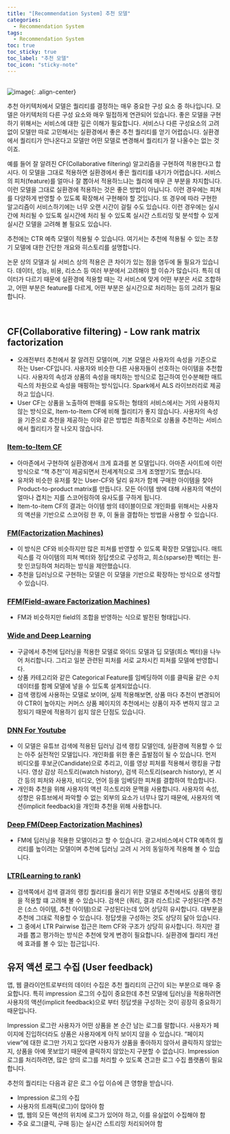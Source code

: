 ```yaml
---
title: "[Recommendation System] 추천 모델"
categories:
  - Recommendation System
tags:
  - Recommendation System
toc: true
toc_sticky: true
toc_label: "추천 모델"
toc_icon: "sticky-note"
---
```


<br>![image](https://github.com/leechanwoo-kor/leechanwoo-kor.github.io/assets/55765292/dc9f80c0-9407-4392-b8da-9872f1775560){: .align-center}<br>

추천 아키텍처에서 모델은 퀄리티를 결정하는 매우 중요한 구성 요소 중 하나입니다. 모델은 아키텍처의 다른 구성 요소와 매우 밀접하게 연관되어 있습니다. 좋은 모델을 구현하기 위해서는 서비스에 대한 깊은 이해가 필요합니다. 서비스나 다른 구성요소의 고려없이 모델만 따로 고민해서는 실환경에서 좋은 추천 퀄리티를 얻기 어렵습니다. 실환경에서 퀄리티가 안나온다고 모델만 어떤 모델로 변경해서 퀄리티가 잘 나올수는 없는 것이죠.

예를 들어 잘 알려진 CF(Collaborative filtering) 알고리즘을 구현하여 적용한다고 합시다. 이 모델을 그대로 적용하면 실환경에서 좋은 퀄리티를 내기가 어렵습니다. 서비스의 피처(feature)를 얼마나 잘 뽑아서 적용하느냐는 퀄리에 매우 큰 부분을 차지합니다. 이런 모델을 그대로 실환경에 적용하는 것은 좋은 방법이 아닙니다. 이런 경우에는 피쳐를 다양하게 반영할 수 있도록 확장해서 구현해야 할 것입니다. 또 경우에 따라 구현한 알고리즘이 서비스하기에는 너무 오랜 시간이 걸릴 수도 있습니다. 이런 경우에는 실시간에 처리될 수 있도록 실시간에 처리 될 수 있도록 실시간 스트리밍 및 분석할 수 있게 실시간 모델을 고려해 볼 필요도 있습니다.

추천에는 CTR 예측 모델이 적용될 수 있습니다. 여기서는 추천에 적용될 수 있는 초창기 모델에 대한 간단한 개요와 히스토리를 설명합니다.

논문 상의 모델과 실 서비스 상의 적용은 큰 차이가 있는 점을 염두에 둘 필요가 있습니다. 데이터, 성능, 비용, 리소스 등 여러 부분에서 고려해야 할 이슈가 많습니다. 특히 데이터가 다르기 때문에 실환경에 적용할 때는 각 서비스에 맞게 어떤 부분은 서로 조합하고, 어떤 부분은 feature를 다르게, 어떤 부분은 실시간으로 처리하는 등의 고려가 필요합니다.

<br>

## CF(Collaborative filtering) - Low rank matrix factorization

- 오래전부터 추천에서 잘 알려진 모델이며, 기본 모델은 사용자의 속성을 기준으로 하는 User-CF입니다. 사용자와 비슷한 다른 사용자들이 선호하는 아이템을 추천합니다. 사용자의 속성과 상품의 속성을 매치하는 방식으로 접근하여 인수분해한 매트릭스의 차원으로 속성을 매핑하는 방식입니다. Spark에서 ALS 라이브러리로 제공하고 있습니다.
- User CF는 상품을 노출하여 판매를 유도하는 형태의 서비스에서는 거의 사용하지 않는 방식으로, Item-to-Item CF에 비해 퀄리티가 좋지 않습니다. 사용자의 속성을 기준으로 추천을 제공하는 이와 같은 방법은 최종적으로 상품을 추천하는 서비스에서 퀄리티가 잘 나오지 않습니다.

### [Item-to-Item CF](https://www.cs.umd.edu/~samir/498/Amazon-Recommendations.pdf)

- 아마존에서 구현하여 실환경에서 크게 효과를 본 모델입니다. 아마존 사이트에 이런 방식으로 “책 추천”이 제공되면서 전세계적으로 크게 조명받기도 했습니다.
- 유저와 비슷한 유저를 찾는 User-CF와 달리 유저가 함께 구매한 아이템을 찾아 Product-to-product matrix를 만듭니다. 모든 아이템 쌍에 대해 사용자의 액션이 얼마나 겹치는 지를 스코어링하여 유사도를 구하게 됩니다.
- Item-to-item CF의 결과는 아이템 쌍의 테이블이므로 개인화를 위해서는 사용자의 액션을 기반으로 스코어링 한 후, 이 둘을 결합하는 방법을 사용할 수 있습니다.

### [FM(Factorization Machines)](https://www.csie.ntu.edu.tw/~b97053/paper/Rendle2010FM.pdf)

- 이 방식은 CF와 비슷하지만 많은 피쳐를 반영할 수 있도록 확장한 모델입니다. 매트릭스를 각 아이템의 피쳐 벡터와 정답셋으로 구성하고, 희소(sparse)한 벡터는 원-핫 인코딩하여 처리하는 방식을 제안했습니다.
- 추천을 딥러닝으로 구현하는 모델은 이 모델을 기반으로 확장하는 방식으로 생각할 수 있습니다.

### [FFM(Field-aware Factorization Machines)](https://www.csie.ntu.edu.tw/~cjlin/papers/ffm.pdf)

- FM과 비슷하지만 field의 조합을 반영하는 식으로 발전된 형태입니다.

### [Wide and Deep Learning](https://arxiv.org/pdf/1606.07792.pdf)

- 구글에서 추천에 딥러닝을 적용한 모델로 와이드 모델과 딥 모델(희소 벡터)을 나누어 처리합니다. 그리고 일분 관련된 피처를 서로 교차시킨 피쳐를 모델에 반영합니다.
- 상품 카테고리와 같은 Categorical Feature를 임베딩하여 이를 클릭율 같은 수치 데이터를 함께 모델에 넣을 수 있도록 설계되었습니다.
- 검색 랭킹에 사용하는 모델로 보이며, 실제 적용해보면, 상품 마다 추천이 변경되어야 CTR이 높아지는 커머스 상품 페이지의 추천에서는 상품이 자주 변하지 않고 고정되기 때문에 적용하기 쉽지 않은 단점도 있습니다.

### [DNN For Youtube](https://static.googleusercontent.com/media/research.google.com/ko//pubs/archive/45530.pdf)

- 이 모델은 유튜브 검색에 적용된 딥러닝 검색 랭킹 모델인데, 실환경에 적용할 수 있는 아주 실전적인 모델입니다. 개인화를 위한 좋은 출발점이 될 수 있습니다. 먼저 비디오를 후보군(Candidate)으로 추리고, 이를 영상 피처를 적용해서 랭킹을 구합니다. 영상 감상 히스토리(watch history), 검색 히스토리(search history), 본 시간 등의 피처와 사용자, 비디오, 언어 등을 임베딩한 피쳐를 결합하여 학습합니다.
- 개인화 추천을 위해 사용자의 액션 히스토리와 문맥을 사용합니다. 사용자의 속성, 성향은 유튜브에서 파악할 수 없는 외부의 요소가 너무나 많기 때문에, 사용자의 액션(implicit feedback)을 개인화 추천을 위해 사용합니다.

### [Deep FM(Deep Factorization Machines)](https://arxiv.org/abs/1703.04247)

- FM에 딥러닝을 적용한 모델이라고 할 수 있습니다. 광고서비스에서 CTR 예측의 퀄리티를 높이려는 모델이며 추천에 딥러닝 고려 시 거의 동일하게 적용해 볼 수 있습니다.

### [LTR(Learning to rank)](https://www.microsoft.com/en-us/research/wp-content/uploads/2016/02/tr-2007-40.pdf)

- 검색쪽에서 검색 결과의 랭킹 퀄리티를 올리기 위한 모델로 추천에서도 상품의 랭킹을 적용할 떄 고려해 볼 수 있습니다. 검색은 (쿼리, 결과 리스트)로 구성된다면 추천은 (소스 아이템, 추천 아이템)으로 구성된다는데 있어 상당히 유사합니다. 대부분을 추천에 그대로 적용할 수 있습니다. 정답셋을 구성하는 것도 상당히 닮아 있습니다.
- 그 중에서 LTR Pairwise 접근은 Item CF와 구조가 상당히 유사합니다. 하지만 결과를 뽑고 평가하는 방식은 추천에 맞게 변경이 필요합니다. 실환경에 퀄리티 개선에 효과를 볼 수 있는 접근입니다.

## 유저 액션 로그 수집 (User feedback)

앱, 웹 클라이언트로부터의 데이터 수집은 추천 퀄리티의 근간이 되는 부분으로 매우 중요합니다. 특히 impression 로그의 수집이 중요한데 추천 모델에 딥러닝을 적용하려면 사용자의 액션(implicit feedback)으로 부터 정답셋을 구성하는 것이 굉장히 중요하기 때문입니다.

Impression 로그란 사용자가 어떤 상품을 본 순간 남는 로그를 말합니다. 사용자가 페이지에 진입하더라도 상품은 사용자에게 아직 보이지 않을 수 있습니다. “페이지 view”에 대한 로그만 가지고 있다면 사용자가 상품을 좋아하지 않아서 클릭하지 않았는지, 상품을 아예 못보았기 때문에 클릭하지 않았는지 구분할 수 없습니다. Impression 로그를 처리하려면, 많은 양의 로그를 처리할 수 있도록 견고한 로그 수집 플랫폼이 필요합니다.

추천의 퀄리티는 다음과 같은 로그 수입 이슈에 큰 영향을 받습니다.

- Impression 로그의 수집
- 사용자의 트래픽(로그)이 많아야 함
- 앱, 웹의 모든 액션의 위치에 로그가 있어야 하고, 이를 유실없이 수집해야 함
- 주요 로그(클릭, 구매 등)는 실시간 스트리밍 처리되어야 함
